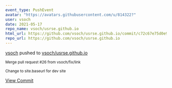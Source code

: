 ```yaml
---
event_type: PushEvent
avatar: "https://avatars.githubusercontent.com/u/814322?"
user: vsoch
date: 2021-05-17
repo_name: vsoch/usrse.github.io
html_url: https://github.com/vsoch/usrse.github.io/commit/c72c67e75d0e98abfc77f29717936e0f270b4c64
repo_url: https://github.com/vsoch/usrse.github.io
---
```


<a href='https://github.com/vsoch' target='_blank'>vsoch</a> pushed to <a href='https://github.com/vsoch/usrse.github.io' target='_blank'>vsoch/usrse.github.io</a>

<small>Merge pull request #26 from vsoch/fix/link

Change to site.baseurl for dev site</small>

<a href='https://github.com/vsoch/usrse.github.io/commit/c72c67e75d0e98abfc77f29717936e0f270b4c64' target='_blank'>View Commit</a>